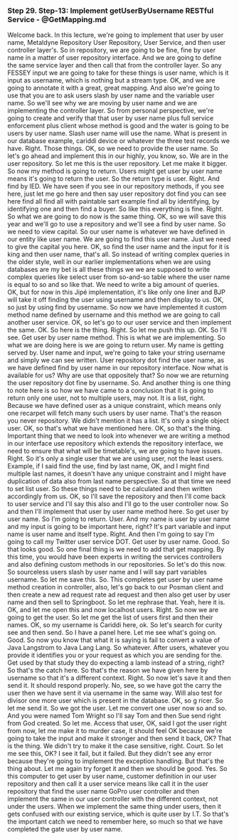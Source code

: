 ### Step 29. Step-13: Implement getUserByUsername RESTful Service - @GetMapping.md
Welcome back.  In this lecture, we're going to implement that user by user name, Metaldyne Repository User Repository,  User Service, and then user controller layer's.  So in repository, we are going to be fine, fine by user name in a matter of user repository interface.  And we are going to define the same service layer and then call that from the controller layer.  So any FESSEY input we are going to take for these things is user name, which is it input as username,  which is nothing but a stream type.  OK, and we are going to annotate it with a great, great mapping.  And also we're going to use that you are to ask users slash by user name and the variable user name.  So we'll see why we are moving by user name and we are implementing the controller layer.  So from personal perspective, we're going to create and verify that that user by user name plus full  service enforcement plus client whose method is good and the water is going to be users by user name.  Slash user name will use the name.  What is present in our database example, cariddi device or whatever the three test records we have.  Right.  Those things.  OK, so we need to provide the user name.  So let's go ahead and implement this in our highly, you know, so.  We are in the user repository.  So let me this is the user repository.  Let me make it bigger.  So now my method is going to return.  Users might get user by user name means it's going to return the user.  So the return type is user.  Right.  And find by IED.  We have seen if you see in our repository methods, if you see here, just let me go here and then say  user repository dot find you can see here find all find all with paintable sart example find all by  identifying, by identifying one and then find a buyer.  So like this everything is fine.  Right.  So what we are going to do now is the same thing.  OK, so we will save this year and we'll go to use a repository and we'll see a find by user name.  So we need to view capital.  So our user name is whatever we have defined in our entity like user name.  We are going to find this user name.  Just we need to give the capital you here.  OK, so find the user name and the input for it is king and then user name, that's all.  So instead of writing complex queries in the older style, well in our earlier implementations when  we are using databases are my bet is all these things we we are supposed to write complex queries like  select user from so-and-so table where the user name is equal to so and so like that.  We need to write a big amount of queries.  OK, but for now in this Jipé implementation, it's like only one liner and BJP will take it off finding  the user using username and then display to us.  OK, so just by using find by username.  So now we have implemented it custom method name defined by username and this method we are going to  call another user service.  OK, so let's go to our user service and then implement the same.  OK.  So here is the thing.  Right.  So let me push this up.  OK.  So I'll see.  Get user by user name method.  This is what we are implementing.  So what we are doing here is we are going to return user.  My name is getting served by.  User name and input, we're going to take your string username and simply we can see written.  User repository dot find the user name, as we have defined find by user name in our repository interface.  Now what is available for us?  Why are use that oppositely that?  So now we are returning the user repository dot fine by username.  So.  And another thing is one thing to note here is so how we have came to a conclusion that it is going  to return only one user, not to multiple users, may not.  It is a list, right.  Because we have defined user as a unique constraint, which means only one recarpet will fetch many  such users by user name.  That's the reason you never repository.  We didn't mention it has a list.  It's only a single object user.  OK, so that's what we have mentioned here.  OK, so that's the thing.  Important thing that we need to look into whenever we are writing a method in our interface use repository  which extends the repository interface, we need to ensure that what will be timetable's, we are going  to have issues.  Right.  So it's only a single user that we are using user, not the least users.  Example, if I said find the use, find by last name, OK, and I might find multiple last names, it  doesn't have any unique constraint and I might have duplication of data also from last name perspective.  So at that time we need to set list user.  So these things need to be calculated and then written accordingly from us.  OK, so I'll save the repository and then I'll come back to user service and I'll say this also and  I'll go to the user controller now.  So and then I'll implement that user by user name method here.  So get user by user name.  So I'm going to return.  User.  And my name is user by user name and my input is going to be important here, right?  It's part variable and input name is user name and itself type.  Right.  And then I'm going to say I'm going to call my Twitter user service DOT.  Get user by user name.  Good.  So that looks good.  So one final thing is we need to add that get mapping.  By this time, you would have been experts in writing the services controllers and also defining custom  methods in our repositories.  So let's do this now.  So sourceless users slash by user name and I will say part variables username.  So let me save this.  So.  This completes get user by user name method creation in controller, also, let's go back to our Posman  client and then create a new ad request rate ad request and then also get user by user name and then  sell to Springboot.  So let me rephrase that.  Yeah, here it is.  OK, and let me open this and now localhost users.  Right.  So now we are going to get the user.  So let me get the list of users first and then their names.  OK, so my username is Cariddi here, ok.  So let's search for curity see and then send.  So I have a panel here.  Let me see what's going on.  Good.  So now you know that what it is saying is fail to convert a value of Java Langstrom to Java Lang Lang.  So whatever.  After users, whatever you provide it identifies you or your request as which you are sending for the.  Get used by that study they do expecting a lamb instead of a string, right?  So that's the catch here.  So that's the reason we have given here by username so that it's a different context.  Right.  So now let's save it and then send it.  It should respond properly.  No, see, so we have got the carry the user then we have sent it via username in the same way.  Will also test for divisor one more user which is present in the database.  OK, so g ricer.  So let me send it.  So we got the user.  Let me convert one user now so and so.  And you were named Tom Wright so I'll say Tom and then Sue send right from God created.  So let me.  Access that user, OK, said I got the user right from now, let me make it to murder case, it should  feel OK because we're going to take the input and make it stronger and then send it back, OK?  That is the thing.  We didn't try to make it the case sensitive, right.  Court.  So let me see this, OK?  I see it fail, but it failed.  But they didn't see any error because they're going to implement the exception handling.  But that's the thing about.  Let me again try forget it and then we should be good.  Yes.  So this computer to get user by user name, customer definition in our user repository and then call  it a user service means like call it in the user repository that find the user name GoPro user controller  and then implement the same in our user controller with the different context, not under the users.  When we implement the same thing under users, then it gets confused with our existing service, which  is quite user by I.T. So that's the important catch we need to remember here, so much so that we have  completed the gate user by user name.  